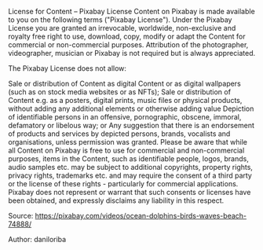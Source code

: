 License for Content – Pixabay License
Content on Pixabay is made available to you on the following terms ("Pixabay License"). Under the Pixabay License you are granted an irrevocable, worldwide, non-exclusive and royalty free right to use, download, copy, modify or adapt the Content for commercial or non-commercial purposes. Attribution of the photographer, videographer, musician or Pixabay is not required but is always appreciated.

The Pixabay License does not allow:

Sale or distribution of Content as digital Content or as digital wallpapers (such as on stock media websites or as NFTs);
Sale or distribution of Content e.g. as a posters, digital prints, music files or physical products, without adding any additional elements or otherwise adding value
Depiction of identifiable persons in an offensive, pornographic, obscene, immoral, defamatory or libelous way; or
Any suggestion that there is an endorsement of products and services by depicted persons, brands, vocalists and organisations, unless permission was granted.
Please be aware that while all Content on Pixabay is free to use for commercial and non-commercial purposes, items in the Content, such as identifiable people, logos, brands, audio samples etc. may be subject to additional copyrights, property rights, privacy rights, trademarks etc. and may require the consent of a third party or the license of these rights - particularly for commercial applications. Pixabay does not represent or warrant that such consents or licenses have been obtained, and expressly disclaims any liability in this respect.


Source:
https://pixabay.com/videos/ocean-dolphins-birds-waves-beach-74888/

Author:
daniloriba